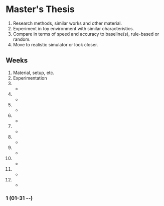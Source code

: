 # Master's Thesis

1. Research methods, similar works and other material.
2. Experiment in toy environment with similar characteristics.
3. Compare in terms of speed and accuracy to baseline(s), rule-based or random.
4. Move to realistic simulator or look closer.

## Weeks

1. Material, setup, etc.
2. Experimentation
3. -
4. -
5. - 
6. -
7. -
8. - 
9. -
10. -
11. -
12. -

### 1 (01-31 --)

#### 
